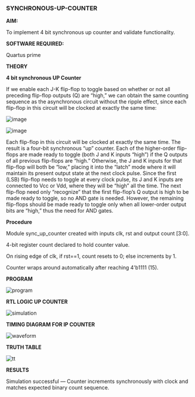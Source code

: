 ### SYNCHRONOUS-UP-COUNTER

**AIM:**

To implement 4 bit synchronous up counter and validate functionality.

**SOFTWARE REQUIRED:**

Quartus prime

**THEORY**

**4 bit synchronous UP Counter**

If we enable each J-K flip-flop to toggle based on whether or not all preceding flip-flop outputs (Q) are “high,” we can obtain the same counting sequence as the asynchronous circuit without the ripple effect, since each flip-flop in this circuit will be clocked at exactly the same time:

![image](https://github.com/naavaneetha/SYNCHRONOUS-UP-COUNTER/assets/154305477/d5db3fa0-e413-404c-b80e-b2f39d82e7e8)


![image](https://github.com/naavaneetha/SYNCHRONOUS-UP-COUNTER/assets/154305477/52cb61eb-d04b-442d-810c-31185a68410b)

Each flip-flop in this circuit will be clocked at exactly the same time.
The result is a four-bit synchronous “up” counter. Each of the higher-order flip-flops are made ready to toggle (both J and K inputs “high”) if the Q outputs of all previous flip-flops are “high.”
Otherwise, the J and K inputs for that flip-flop will both be “low,” placing it into the “latch” mode where it will maintain its present output state at the next clock pulse.
Since the first (LSB) flip-flop needs to toggle at every clock pulse, its J and K inputs are connected to Vcc or Vdd, where they will be “high” all the time.
The next flip-flop need only “recognize” that the first flip-flop’s Q output is high to be made ready to toggle, so no AND gate is needed.
However, the remaining flip-flops should be made ready to toggle only when all lower-order output bits are “high,” thus the need for AND gates.

**Procedure**

Module sync_up_counter created with inputs clk, rst and output count [3:0].

4-bit register count declared to hold counter value.

On rising edge of clk, if rst==1, count resets to 0; else increments by 1.

Counter wraps around automatically after reaching 4'b1111 (15).



**PROGRAM**

![program](https://github.com/user-attachments/assets/d3a7b7bb-b6f4-41d8-bca8-24cb5eb7a8d2)


**RTL LOGIC UP COUNTER**

![simulation](https://github.com/user-attachments/assets/9ac7134b-4c1c-4ee8-aaa0-750475868ba8)



**TIMING DIAGRAM FOR IP COUNTER**

![waveform](https://github.com/user-attachments/assets/08df83b9-f03a-4678-8b93-dd0beabe9c5b)


**TRUTH TABLE**

![tt](https://github.com/user-attachments/assets/22fe97ea-2bb8-484b-8907-4374613893f8)


**RESULTS**

Simulation successful — Counter increments synchronously with clock and matches expected binary count sequence.
